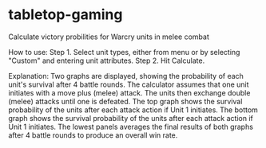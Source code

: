 # tabletop-gaming
Calculate victory probilities for Warcry units in melee combat

How to use:
Step 1. Select unit types, either from menu or by selecting "Custom" and entering unit attributes.
Step 2. Hit Calculate.

Explanation:
Two graphs are displayed, showing the probability of each unit's survival after 4 battle rounds. 
The calculator assumes that one unit initiates with a move plus (melee) attack. The units then 
exchange double (melee) attacks until one is defeated. The top graph shows the survival 
probability of the units after each attack action if Unit 1 initiates. The bottom graph shows 
the survival probability of the units after each attack action if Unit 1 initiates. The lowest 
panels averages the final results of both graphs after 4 battle rounds to produce an overall
win rate. 
